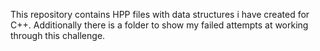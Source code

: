 This repository contains HPP files with data structures i have created for C++.
Additionally there is a folder to show my failed attempts at working through this challenge.
